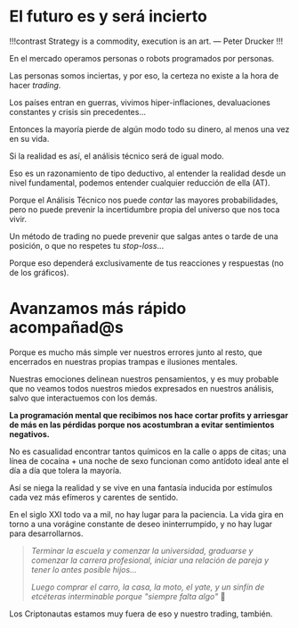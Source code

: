 # El futuro es y será incierto

!!!contrast
Strategy is a commodity, execution is an art.
— Peter Drucker
!!!

En el mercado operamos personas o robots programados por personas.

Las personas somos inciertas, y por eso, la certeza no existe a la hora de hacer _trading_.

Los países entran en guerras, vivimos hiper-inflaciones, devaluaciones constantes y crisis sin precedentes...

Entonces la mayoría pierde de algún modo todo su dinero, al menos una vez en su vida.

Si la realidad es así, el análisis técnico será de igual modo.

Eso es un razonamiento de tipo deductivo, al entender la realidad desde un nivel fundamental, podemos entender cualquier reducción de ella (AT).

Porque el Análisis Técnico nos puede *contar* las mayores probabilidades, pero no puede prevenir la incertidumbre propia del universo que nos toca vivir.

Un método de trading no puede prevenir que salgas antes o tarde de una posición, o que no respetes tu _stop-loss_...

Porque eso dependerá exclusivamente de tus reacciones y respuestas (no de los gráficos).

# Avanzamos más rápido acompañad@s

Porque es mucho más simple ver nuestros errores junto al resto, que encerrados en nuestras propias trampas e ilusiones mentales.

Nuestras emociones delinean nuestros pensamientos, y es muy probable que no veamos todos nuestros miedos expresados en nuestros análisis, salvo que interactuemos con los demás.

**La programación mental que recibimos nos hace cortar profits y arriesgar de más en las pérdidas porque nos acostumbran a evitar sentimientos negativos.**

No es casualidad encontrar tantos químicos en la calle o apps de citas; una línea de cocaína + una noche de sexo funcionan como antídoto ideal ante el día a día que tolera la mayoría.

Así se niega la realidad y se vive en una fantasía inducida por estímulos cada vez más efímeros y carentes de sentido.

En el siglo XXI todo va a mil, no hay lugar para la paciencia. La vida gira en torno a una vorágine constante de deseo ininterrumpido, y no hay lugar para desarrollarnos.

> _Terminar la escuela y comenzar la universidad, graduarse y comenzar la carrera profesional, iniciar una relación de pareja y tener lo antes posible hijos..._
>
> _Luego comprar el carro, la casa, la moto, el yate, y un sinfín de etcéteras interminable porque "siempre falta algo"_ 💩

Los Criptonautas estamos muy fuera de eso y nuestro trading, también.
